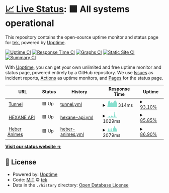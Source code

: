 # [📈 Live Status](https://status.gaino.group): <!--live status--> **🟩 All systems operational**

This repository contains the open-source uptime monitor and status page for [tek](gaino.group), powered by [Upptime](https://github.com/upptime/upptime).

[![Uptime CI](https://github.com/tekunikaru/grd-comando-status/workflows/Uptime%20CI/badge.svg)](https://github.com/tekunikaru/grd-comando-status/actions?query=workflow%3A%22Uptime+CI%22)
[![Response Time CI](https://github.com/tekunikaru/grd-comando-status/workflows/Response%20Time%20CI/badge.svg)](https://github.com/tekunikaru/grd-comando-status/actions?query=workflow%3A%22Response+Time+CI%22)
[![Graphs CI](https://github.com/tekunikaru/grd-comando-status/workflows/Graphs%20CI/badge.svg)](https://github.com/tekunikaru/grd-comando-status/actions?query=workflow%3A%22Graphs+CI%22)
[![Static Site CI](https://github.com/tekunikaru/grd-comando-status/workflows/Static%20Site%20CI/badge.svg)](https://github.com/tekunikaru/grd-comando-status/actions?query=workflow%3A%22Static+Site+CI%22)
[![Summary CI](https://github.com/tekunikaru/grd-comando-status/workflows/Summary%20CI/badge.svg)](https://github.com/tekunikaru/grd-comando-status/actions?query=workflow%3A%22Summary+CI%22)

With [Upptime](https://upptime.js.org), you can get your own unlimited and free uptime monitor and status page, powered entirely by a GitHub repository. We use [Issues](https://github.com/tekunikaru/grd-comando-status/issues) as incident reports, [Actions](https://github.com/tekunikaru/grd-comando-status/actions) as uptime monitors, and [Pages](https://status.gaino.group) for the status page.

<!--start: status pages-->
<!-- This summary is generated by Upptime (https://github.com/upptime/upptime) -->
<!-- Do not edit this manually, your changes will be overwritten -->
<!-- prettier-ignore -->
| URL | Status | History | Response Time | Uptime |
| --- | ------ | ------- | ------------- | ------ |
| <img alt="" src="https://icons.duckduckgo.com/ip3/www.cloudflarestatus.com.ico" height="13"> [Tunnel](https://www.cloudflarestatus.com/api/v2/components.json) | 🟩 Up | [tunnel.yml](https://github.com/tekunikaru/grd-comando-status/commits/HEAD/history/tunnel.yml) | <details><summary><img alt="Response time graph" src="./graphs/tunnel/response-time-week.png" height="20"> 314ms</summary><br><a href="https://status.gaino.group/history/tunnel"><img alt="Response time 314" src="https://img.shields.io/endpoint?url=https%3A%2F%2Fraw.githubusercontent.com%2Ftekunikaru%2Fgrd-comando-status%2FHEAD%2Fapi%2Ftunnel%2Fresponse-time.json"></a><br><a href="https://status.gaino.group/history/tunnel"><img alt="24-hour response time 376" src="https://img.shields.io/endpoint?url=https%3A%2F%2Fraw.githubusercontent.com%2Ftekunikaru%2Fgrd-comando-status%2FHEAD%2Fapi%2Ftunnel%2Fresponse-time-day.json"></a><br><a href="https://status.gaino.group/history/tunnel"><img alt="7-day response time 314" src="https://img.shields.io/endpoint?url=https%3A%2F%2Fraw.githubusercontent.com%2Ftekunikaru%2Fgrd-comando-status%2FHEAD%2Fapi%2Ftunnel%2Fresponse-time-week.json"></a><br><a href="https://status.gaino.group/history/tunnel"><img alt="30-day response time 314" src="https://img.shields.io/endpoint?url=https%3A%2F%2Fraw.githubusercontent.com%2Ftekunikaru%2Fgrd-comando-status%2FHEAD%2Fapi%2Ftunnel%2Fresponse-time-month.json"></a><br><a href="https://status.gaino.group/history/tunnel"><img alt="1-year response time 314" src="https://img.shields.io/endpoint?url=https%3A%2F%2Fraw.githubusercontent.com%2Ftekunikaru%2Fgrd-comando-status%2FHEAD%2Fapi%2Ftunnel%2Fresponse-time-year.json"></a></details> | <details><summary><a href="https://status.gaino.group/history/tunnel">93.10%</a></summary><a href="https://status.gaino.group/history/tunnel"><img alt="All-time uptime 95.93%" src="https://img.shields.io/endpoint?url=https%3A%2F%2Fraw.githubusercontent.com%2Ftekunikaru%2Fgrd-comando-status%2FHEAD%2Fapi%2Ftunnel%2Fuptime.json"></a><br><a href="https://status.gaino.group/history/tunnel"><img alt="24-hour uptime 100.00%" src="https://img.shields.io/endpoint?url=https%3A%2F%2Fraw.githubusercontent.com%2Ftekunikaru%2Fgrd-comando-status%2FHEAD%2Fapi%2Ftunnel%2Fuptime-day.json"></a><br><a href="https://status.gaino.group/history/tunnel"><img alt="7-day uptime 93.10%" src="https://img.shields.io/endpoint?url=https%3A%2F%2Fraw.githubusercontent.com%2Ftekunikaru%2Fgrd-comando-status%2FHEAD%2Fapi%2Ftunnel%2Fuptime-week.json"></a><br><a href="https://status.gaino.group/history/tunnel"><img alt="30-day uptime 95.93%" src="https://img.shields.io/endpoint?url=https%3A%2F%2Fraw.githubusercontent.com%2Ftekunikaru%2Fgrd-comando-status%2FHEAD%2Fapi%2Ftunnel%2Fuptime-month.json"></a><br><a href="https://status.gaino.group/history/tunnel"><img alt="1-year uptime 95.93%" src="https://img.shields.io/endpoint?url=https%3A%2F%2Fraw.githubusercontent.com%2Ftekunikaru%2Fgrd-comando-status%2FHEAD%2Fapi%2Ftunnel%2Fuptime-year.json"></a></details>
| <img alt="" src="https://icons.duckduckgo.com/ip3/uvr.gaino.group.ico" height="13"> [HEXANE API](https://uvr.gaino.group) | 🟩 Up | [hexane-api.yml](https://github.com/tekunikaru/grd-comando-status/commits/HEAD/history/hexane-api.yml) | <details><summary><img alt="Response time graph" src="./graphs/hexane-api/response-time-week.png" height="20"> 1029ms</summary><br><a href="https://status.gaino.group/history/hexane-api"><img alt="Response time 755" src="https://img.shields.io/endpoint?url=https%3A%2F%2Fraw.githubusercontent.com%2Ftekunikaru%2Fgrd-comando-status%2FHEAD%2Fapi%2Fhexane-api%2Fresponse-time.json"></a><br><a href="https://status.gaino.group/history/hexane-api"><img alt="24-hour response time 817" src="https://img.shields.io/endpoint?url=https%3A%2F%2Fraw.githubusercontent.com%2Ftekunikaru%2Fgrd-comando-status%2FHEAD%2Fapi%2Fhexane-api%2Fresponse-time-day.json"></a><br><a href="https://status.gaino.group/history/hexane-api"><img alt="7-day response time 1029" src="https://img.shields.io/endpoint?url=https%3A%2F%2Fraw.githubusercontent.com%2Ftekunikaru%2Fgrd-comando-status%2FHEAD%2Fapi%2Fhexane-api%2Fresponse-time-week.json"></a><br><a href="https://status.gaino.group/history/hexane-api"><img alt="30-day response time 755" src="https://img.shields.io/endpoint?url=https%3A%2F%2Fraw.githubusercontent.com%2Ftekunikaru%2Fgrd-comando-status%2FHEAD%2Fapi%2Fhexane-api%2Fresponse-time-month.json"></a><br><a href="https://status.gaino.group/history/hexane-api"><img alt="1-year response time 755" src="https://img.shields.io/endpoint?url=https%3A%2F%2Fraw.githubusercontent.com%2Ftekunikaru%2Fgrd-comando-status%2FHEAD%2Fapi%2Fhexane-api%2Fresponse-time-year.json"></a></details> | <details><summary><a href="https://status.gaino.group/history/hexane-api">85.85%</a></summary><a href="https://status.gaino.group/history/hexane-api"><img alt="All-time uptime 92.90%" src="https://img.shields.io/endpoint?url=https%3A%2F%2Fraw.githubusercontent.com%2Ftekunikaru%2Fgrd-comando-status%2FHEAD%2Fapi%2Fhexane-api%2Fuptime.json"></a><br><a href="https://status.gaino.group/history/hexane-api"><img alt="24-hour uptime 100.00%" src="https://img.shields.io/endpoint?url=https%3A%2F%2Fraw.githubusercontent.com%2Ftekunikaru%2Fgrd-comando-status%2FHEAD%2Fapi%2Fhexane-api%2Fuptime-day.json"></a><br><a href="https://status.gaino.group/history/hexane-api"><img alt="7-day uptime 85.85%" src="https://img.shields.io/endpoint?url=https%3A%2F%2Fraw.githubusercontent.com%2Ftekunikaru%2Fgrd-comando-status%2FHEAD%2Fapi%2Fhexane-api%2Fuptime-week.json"></a><br><a href="https://status.gaino.group/history/hexane-api"><img alt="30-day uptime 92.90%" src="https://img.shields.io/endpoint?url=https%3A%2F%2Fraw.githubusercontent.com%2Ftekunikaru%2Fgrd-comando-status%2FHEAD%2Fapi%2Fhexane-api%2Fuptime-month.json"></a><br><a href="https://status.gaino.group/history/hexane-api"><img alt="1-year uptime 92.90%" src="https://img.shields.io/endpoint?url=https%3A%2F%2Fraw.githubusercontent.com%2Ftekunikaru%2Fgrd-comando-status%2FHEAD%2Fapi%2Fhexane-api%2Fuptime-year.json"></a></details>
| <img alt="" src="https://icons.duckduckgo.com/ip3/animes.heber.moe.ico" height="13"> [Heber Animes](https://animes.heber.moe) | 🟩 Up | [heber-animes.yml](https://github.com/tekunikaru/grd-comando-status/commits/HEAD/history/heber-animes.yml) | <details><summary><img alt="Response time graph" src="./graphs/heber-animes/response-time-week.png" height="20"> 2079ms</summary><br><a href="https://status.gaino.group/history/heber-animes"><img alt="Response time 1668" src="https://img.shields.io/endpoint?url=https%3A%2F%2Fraw.githubusercontent.com%2Ftekunikaru%2Fgrd-comando-status%2FHEAD%2Fapi%2Fheber-animes%2Fresponse-time.json"></a><br><a href="https://status.gaino.group/history/heber-animes"><img alt="24-hour response time 3155" src="https://img.shields.io/endpoint?url=https%3A%2F%2Fraw.githubusercontent.com%2Ftekunikaru%2Fgrd-comando-status%2FHEAD%2Fapi%2Fheber-animes%2Fresponse-time-day.json"></a><br><a href="https://status.gaino.group/history/heber-animes"><img alt="7-day response time 2079" src="https://img.shields.io/endpoint?url=https%3A%2F%2Fraw.githubusercontent.com%2Ftekunikaru%2Fgrd-comando-status%2FHEAD%2Fapi%2Fheber-animes%2Fresponse-time-week.json"></a><br><a href="https://status.gaino.group/history/heber-animes"><img alt="30-day response time 1668" src="https://img.shields.io/endpoint?url=https%3A%2F%2Fraw.githubusercontent.com%2Ftekunikaru%2Fgrd-comando-status%2FHEAD%2Fapi%2Fheber-animes%2Fresponse-time-month.json"></a><br><a href="https://status.gaino.group/history/heber-animes"><img alt="1-year response time 1668" src="https://img.shields.io/endpoint?url=https%3A%2F%2Fraw.githubusercontent.com%2Ftekunikaru%2Fgrd-comando-status%2FHEAD%2Fapi%2Fheber-animes%2Fresponse-time-year.json"></a></details> | <details><summary><a href="https://status.gaino.group/history/heber-animes">86.90%</a></summary><a href="https://status.gaino.group/history/heber-animes"><img alt="All-time uptime 93.37%" src="https://img.shields.io/endpoint?url=https%3A%2F%2Fraw.githubusercontent.com%2Ftekunikaru%2Fgrd-comando-status%2FHEAD%2Fapi%2Fheber-animes%2Fuptime.json"></a><br><a href="https://status.gaino.group/history/heber-animes"><img alt="24-hour uptime 100.00%" src="https://img.shields.io/endpoint?url=https%3A%2F%2Fraw.githubusercontent.com%2Ftekunikaru%2Fgrd-comando-status%2FHEAD%2Fapi%2Fheber-animes%2Fuptime-day.json"></a><br><a href="https://status.gaino.group/history/heber-animes"><img alt="7-day uptime 86.90%" src="https://img.shields.io/endpoint?url=https%3A%2F%2Fraw.githubusercontent.com%2Ftekunikaru%2Fgrd-comando-status%2FHEAD%2Fapi%2Fheber-animes%2Fuptime-week.json"></a><br><a href="https://status.gaino.group/history/heber-animes"><img alt="30-day uptime 93.37%" src="https://img.shields.io/endpoint?url=https%3A%2F%2Fraw.githubusercontent.com%2Ftekunikaru%2Fgrd-comando-status%2FHEAD%2Fapi%2Fheber-animes%2Fuptime-month.json"></a><br><a href="https://status.gaino.group/history/heber-animes"><img alt="1-year uptime 93.37%" src="https://img.shields.io/endpoint?url=https%3A%2F%2Fraw.githubusercontent.com%2Ftekunikaru%2Fgrd-comando-status%2FHEAD%2Fapi%2Fheber-animes%2Fuptime-year.json"></a></details>

<!--end: status pages-->

[**Visit our status website →**](https://status.gaino.group)

## 📄 License

- Powered by: [Upptime](https://github.com/upptime/upptime)
- Code: [MIT](./LICENSE) © [tek](gaino.group)
- Data in the `./history` directory: [Open Database License](https://opendatacommons.org/licenses/odbl/1-0/)
